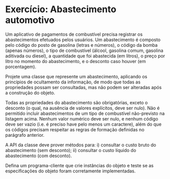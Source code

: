 # Exercício: Abastecimento automotivo

Um aplicativo de pagamentos de combustível precisa registrar os abastecimentos efetuados pelos usuários. Um abastecimento é composto pelo código do posto de gasolina (letras e números), o código da bomba (apenas números), o tipo de combustível (álcool, gasolina comum, gasolina aditivada ou diesel), a quantidade que foi abastecida (em litros), o preço por litro no momento do abastecimento, e o desconto caso houver (em porcentagem). 

Projete uma classe que represente um abastecimento, aplicando os princípios de ocultamento da informação, de modo que todas as propriedades possam ser consultadas, mas não podem ser alteradas após a construção do objeto. 

Todas as propriedades do abastecimento são obrigatórias, exceto o desconto (o qual, na ausência de valores explícitos, deve ser nulo). Não é permitido incluir abastecimentos de um tipo de combustível não-previsto na listagem acima. Nenhum valor numérico deve ser nulo, e nenhum código deve ser vazio (i.e. é preciso have pelo menos um caractere), além do que os códigos precisam respeitar as regras de formação definidas no parágrafo anterior. 

A API da classe deve prover métodos para: i) consultar o custo bruto do abastecimento (sem desconto); ii) consultar o custo líquido do abastecimento (com desconto). 

Defina um programa-cliente que crie instâncias do objeto e teste se as especificações do objeto foram corretamente implementadas.
